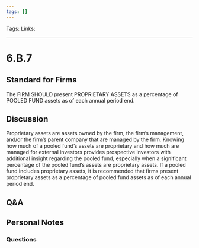 ```yaml
---
tags: []
---
```

Tags:
Links: 
___
# 6.B.7
## Standard for Firms
The FIRM SHOULD present PROPRIETARY ASSETS as a percentage of POOLED FUND assets as of each annual period end.
## Discussion
Proprietary assets are assets owned by the firm, the firm’s management, and/or the firm’s parent company that are managed by the firm. Knowing how much of a pooled fund’s assets are proprietary and how much are managed for external investors provides prospective investors with additional insight regarding the pooled fund, especially when a significant percentage of the pooled fund’s assets are proprietary assets. If a pooled fund includes proprietary assets, it is recommended that firms present proprietary assets as a percentage of pooled fund assets as of each annual period end.
## Q&A

## Personal Notes

### Questions